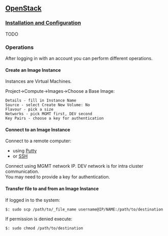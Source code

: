 ## [OpenStack](https://www.openstack.org/)

### [Installation and Configuration]()

TODO

### Operations

After logging in with an account you can perform different operations.  

#### Create an Image Instance

Instances are Virtual Machines.  

Project->Compute->Images->Choose a Base Image:
```
Details - fill in Instance Name
Source - select Create New Volume: No
Flavour - pick a size
Networks - pick MGMT first, DEV second
Key Pairs - choose a key for authentication
```

#### Connect to an Image Instance

Connect to a remote computer:  
* using [Putty](https://github.com/MislavJaksic/Knowledge-Repository/tree/master/RemoteComputing/Putty)
* or [SSH](https://github.com/MislavJaksic/Knowledge-Repository/tree/master/RemoteComputing/SSH)

Connect using MGMT network IP. DEV network is for intra cluster communication.  
You may need to provide a key for authentication.  

#### Transfer file to and from an Image Instance

If logged in to the <source> system:  
```
$: sudo scp /path/to/_file_name username@IP/NAME:/path/to/destination
```

If permission is denied execute:  
```
$: sudo chmod /path/to/destination
```